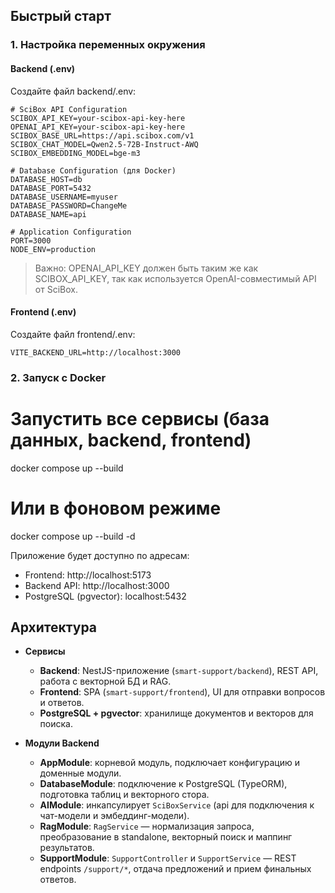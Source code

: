 ## Быстрый старт

### 1. Настройка переменных окружения

#### Backend (.env)

Создайте файл backend/.env:

```env
# SciBox API Configuration
SCIBOX_API_KEY=your-scibox-api-key-here
OPENAI_API_KEY=your-scibox-api-key-here
SCIBOX_BASE_URL=https://api.scibox.com/v1
SCIBOX_CHAT_MODEL=Qwen2.5-72B-Instruct-AWQ
SCIBOX_EMBEDDING_MODEL=bge-m3

# Database Configuration (для Docker)
DATABASE_HOST=db
DATABASE_PORT=5432
DATABASE_USERNAME=myuser
DATABASE_PASSWORD=ChangeMe
DATABASE_NAME=api

# Application Configuration
PORT=3000
NODE_ENV=production
```


> Важно: OPENAI_API_KEY должен быть таким же как SCIBOX_API_KEY, так как используется OpenAI-совместимый API от SciBox.

#### Frontend (.env)

Создайте файл frontend/.env:

```env
VITE_BACKEND_URL=http://localhost:3000
```


### 2. Запуск с Docker


# Запустить все сервисы (база данных, backend, frontend)
docker compose up --build

# Или в фоновом режиме
docker compose up --build -d


Приложение будет доступно по адресам:
- Frontend: http://localhost:5173
- Backend API: http://localhost:3000
- PostgreSQL (pgvector): localhost:5432



## Архитектура

- **Сервисы**
  - **Backend**: NestJS-приложение (`smart-support/backend`), REST API, работа с векторной БД и RAG.
  - **Frontend**: SPA (`smart-support/frontend`), UI для отправки вопросов и ответов.
  - **PostgreSQL + pgvector**: хранилище документов и векторов для поиска.

- **Модули Backend**
  - **AppModule**: корневой модуль, подключает конфигурацию и доменные модули.
  - **DatabaseModule**: подключение к PostgreSQL (TypeORM), подготовка таблиц и векторного стора.
  - **AIModule**: инкапсулирует `SciBoxService` (api для подключения к чат-модели и эмбеддинг-модели).
  - **RagModule**: `RagService` — нормализация запроса, преобразование в standalone, векторный поиск и маппинг результатов.
  - **SupportModule**: `SupportController` и `SupportService` — REST endpoints `/support/*`, отдача предложений и прием финальных ответов.


